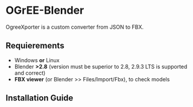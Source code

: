 # OGrEE-Blender

OgreeXporter is a custom converter from JSON to FBX.

## Requierements
+ Windows **or** Linux
+ Blender **>2.8** (version must be superior to 2.8, 2.9.3 LTS is supported and correct)
+ **FBX viewer** (or Blender >> Files/Import/Fbx), to check models

## Installation Guide

